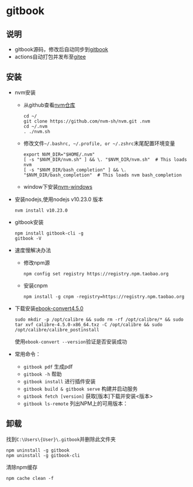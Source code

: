 # gitbook

## 说明

- gitbook源码，修改后自动同步到[gitbook](https://wsj0051.gitbok.io)
- actions自动打包并发布至[gitee](https://wsj0051.gitee.io)

## 安装

- nvm安装
  - 从github查看[nvm仓库](https://github.com/nvm-sh/nvm)

    ```shell
    cd ~/
    git clone https://github.com/nvm-sh/nvm.git .nvm
    cd ~/.nvm
    . ./nvm.sh
    ```

  - 修改文件`~/.bashrc, ~/.profile, or ~/.zshrc`末尾配置环境变量

    ```shell
    export NVM_DIR="$HOME/.nvm"
    [ -s "$NVM_DIR/nvm.sh" ] && \. "$NVM_DIR/nvm.sh"  # This loads nvm
    [ -s "$NVM_DIR/bash_completion" ] && \. "$NVM_DIR/bash_completion"  # This loads nvm bash_completion

    ```

  - window下安装[nvm-windows](https://hub.fastgit.org/coreybutler/nvm-windows)
- 安装nodejs,使用nodejs v10.23.0 版本

    ```shell
    nvm install v10.23.0
    ```

- gitbook安装

    ```shell
    npm install gitbook-cli -g
    gitbook -V
    ```

- 速度慢解决办法
  - 修改npm源

    ```shell
    npm config set registry https://registry.npm.taobao.org
    ```

  - 安装cnpm

    ```shell
    npm install -g cnpm -registry=https://registry.npm.taobao.org
    ```

- 下载安装[ebook-convert4.5.0](https://download.calibre-ebook.com/4.5.0/)

  ```shell
  sudo mkdir -p /opt/calibre && sudo rm -rf /opt/calibre/* && sudo tar xvf calibre-4.5.0-x86_64.txz -C /opt/calibre && sudo /opt/calibre/calibre_postinstall
  ```

  使用`ebook-convert --version`验证是否安装成功

- 常用命令：
  - `gitbook pdf` 生成pdf
  - `gitbook -h` 帮助
  - `gitbook install` 进行插件安装
  - `gitbook build & gitbook serve` 构建并启动服务
  - `gitbook fetch [version]` 获取[版本]下载并安装<版本>
  - `gitbook ls-remote` 列出NPM上的可用版本：

## 卸载

找到`C:\Users\{User}\.gitbook`并删除此文件夹

```shell
npm uninstall -g gitbook
npm uninstall -g gitbook-cli
```

清除npm缓存

```shell
npm cache clean -f
```
